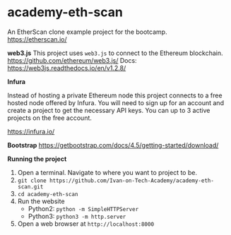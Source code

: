 # academy-eth-scan
An EtherScan clone example project for the bootcamp.<br>
https://etherscan.io/

**web3.js**
This project uses `web3.js` to connect to the Ethereum blockchain.
https://github.com/ethereum/web3.js/
Docs: https://web3js.readthedocs.io/en/v1.2.8/

**Infura**

Instead of hosting a private Ethereum node this project connects to a free hosted
node offered by Infura. You will need to sign up for an account and create a
project to get the necessary API keys. You can up to 3 active projects on the
free account.

https://infura.io/

**Bootstrap**
https://getbootstrap.com/docs/4.5/getting-started/download/

**Running the project**

1. Open a terminal. Navigate to where you want to project to be.
2. `git clone https://github.com/Ivan-on-Tech-Academy/academy-eth-scan.git`
3. `cd academy-eth-scan`
4. Run the website
   * Python2: `python -m SimpleHTTPServer`
   * Python3: `python3 -m http.server`
5. Open a web browser at `http://localhost:8000`
